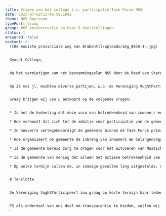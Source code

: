 ```yaml
---
title: Vragen aan het college i.z. participatie Task Force N65
date: 2023-07-02T12:48:59.184Z
theme: N65 Duurzaam
typePost: Vraag
group: N65 reconstructie en haar 6 doelstellingen
status: 1
answered: false
content: >-
  ![De mooiste provinciale weg van Brabant](/uploads/img_8858-1-.jpg)


  Geacht College,


  Na het vernietigen van het bestemmingsplan N65 door de Raad van State, is er een Task Force N65 geformeerd. De Vereniging VughtParticipeert is voor deelname daaraan tot op de dag van vandaag niet uitgenodigd.


  Op 26 mei jl. mochten diverse partijen, w.o. de Vereniging VughtParticipeert, komen luisteren naar de Task Force. Tijdens de bijeenkomst bleek dat er geen sprake was van participatie en werd er slechts informatie verstrekt. Daarbij kregen wij de indruk dat de regie van de Task Force niet bij de gemeente ligt maar bij Provincie of Rijkswaterstaat. 


  Graag krijgen wij van u antwoord op de volgende vragen:


  * Is het de bedoeling dat deze vorm van betrokkenheid van inwoners en belangenorganisaties voor de rest van de ontwikkelingen rondom de N65 de norm blijft?

  * Hoe verhoudt dit zich tot de ambitie voor participatie van de gemeenteraad, recentelijk herbevestigd door de nieuwe coalitie en vastgelegd in het coalitieakkoord?

  * In hoeverre vertegenwoordigt de gemeente binnen de Task Force primair de belangen van de inwoners als het gaat om verkeersveiligheid, schone lucht, vermindering verkeerslawaai en oversteekbaarheid?

  * Hoe organiseert de gemeente de inbreng van inwoners en belangenorganisaties binnen de Task Force?

  * Is de gemeente bereid zorg te dragen voor het uitvoeren van Maatschappelijke Kosten-Baten Analyses voor tenminste de alternatieven ondertunneling voor doorgaand verkeer, Zuidtangent en voorstel van Samen voor Vught?

  * Is de gemeente van mening dat alleen met actieve betrokkenheid van en optimale transparantie voor de inwoners en belangenorganisaties een acceptabele oplossing gevonden kan worden?

  * Op welke termijn zullen de, in sommige gevallen lang uitgestelde, maatregelen tegen verkeerslawaai en handhaving van de regels ter plaatse zoals rijsnelheid en verkeerslichten, geïmplementeerd worden?


  # Tenslotte


  De Vereniging VughtParticipeert zou graag op korte termijn haar leden over uw antwoorden willen informeren. Wij nemen aan dat ook u de noodzaak ziet de inwoners van Vught zo snel mogelijk te informeren. Om die reden zouden wij het op prijs stellen uw antwoorden binnen 3 weken te mogen ontvangen.


  PS als onderdeel van ons doel om transparantie te bieden, zullen wij deze brief ook op onze website www.vughtparticipeert.nl plaatsen. Uw antwoorden zullen daar ook worden gepubliceerd.
---
```

